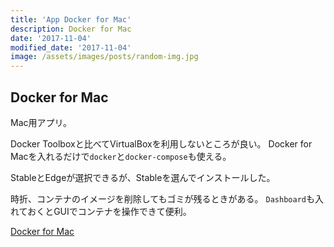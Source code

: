 ```yaml
---
title: 'App Docker for Mac'
description: Docker for Mac
date: '2017-11-04'
modified_date: '2017-11-04'
image: /assets/images/posts/random-img.jpg
---
```


## Docker for Mac
Mac用アプリ。

Docker Toolboxと比べてVirtualBoxを利用しないところが良い。
Docker for Macを入れるだけで```docker```と```docker-compose```も使える。

StableとEdgeが選択できるが、Stableを選んでインストールした。

時折、コンテナのイメージを削除してもゴミが残るときがある。
```Dashboard```も入れておくとGUIでコンテナを操作できて便利。

[Docker for Mac](https://www.docker.com/docker-mac)
